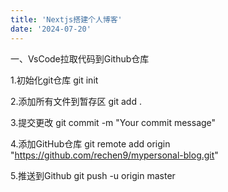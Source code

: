 ```yaml
---
title: 'Nextjs搭建个人博客'
date: '2024-07-20'
---
```

一、VsCode拉取代码到Github仓库

1.初始化git仓库
  git init

2.添加所有文件到暂存区
  git add .

3.提交更改
  git commit -m "Your commit message"

4.添加GitHub仓库
  git remote add origin "https://github.com/rechen9/mypersonal-blog.git"

5.推送到Github
  git push -u origin master